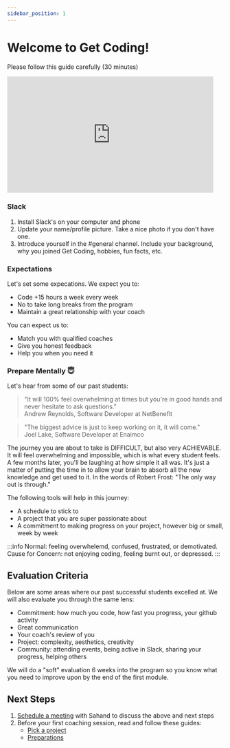```yaml
---
sidebar_position: 1
---
```


# Welcome to Get Coding!

Please follow this guide carefully (30 minutes)

<iframe src="https://giphy.com/embed/l4JyOCNEfXvVYEqB2" width="480" height="270" frameBorder="0" class="giphy-embed" allowFullScreen></iframe>

### Slack

1. Install Slack's on your computer and phone
2. Update your name/profile picture. Take a nice photo if you don't have one.
3. Introduce yourself in the #general channel. Include your background, why you joined Get Coding, hobbies, fun facts, etc.

### Expectations

Let's set some expecations. We expect you to:

- Code +15 hours a week every week
- No to take long breaks from the program
- Maintain a great relationship with your coach

You can expect us to:

- Match you with qualified coaches
- Give you honest feedback
- Help you when you need it

### Prepare Mentally 😇

Let's hear from some of our past students:

> "It will 100% feel overwhelming at times but you're in good hands and never hesitate to ask questions." <br/> Andrew Reynolds, Software Developer at NetBenefit

> "The biggest advice is just to keep working on it, it will come." <br/> Joel Lake, Software Developer at Enaimco

The journey you are about to take is DIFFICULT, but also very ACHIEVABLE. It will feel overwhelming and impossible, which is what every student feels. A few months later, you'll be laughing at how simple it all was. It's just a matter of putting the time in to allow your brain to absorb all the new knowledge and get used to it. In the words of Robert Frost: "The only way out is through."

The following tools will help in this journey:

- A schedule to stick to
- A project that you are super passionate about
- A commitment to making progress on your project, however big or small, week by week

:::info
Normal: feeling overwhelemd, confused, frustrated, or demotivated.<br/>
Cause for Concern: not enjoying coding, feeling burnt out, or depressed.
:::

## Evaluation Criteria

Below are some areas where our past successful students excelled at. We will also evaluate you through the same lens:

- Commitment: how much you code, how fast you progress, your github activity
- Great communication
- Your coach's review of you
- Project: complexity, aesthetics, creativity
- Community: attending events, being active in Slack, sharing your progress, helping others

We will do a "soft" evaluation 6 weeks into the program so you know what you need to improve upon by the end of the first module.

## Next Steps

1. [Schedule a meeting](https://calendly.com/_sahand/30-minute) with Sahand to discuss the above and next steps
2. Before your first coaching session, read and follow these guides:
   - [Pick a project](./projects)
   - [Preparations](./preparations)
